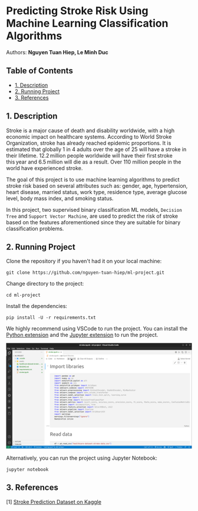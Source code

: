 # Predicting Stroke Risk Using Machine Learning Classification Algorithms <!-- omit in toc -->

Authors: **Nguyen Tuan Hiep, Le Minh Duc**

## Table of Contents <!-- omit in toc -->

- [1. Description](#1-description)
- [2. Running Project](#2-running-project)
- [3. References](#3-references)

## 1. Description

Stroke is a major cause of death and disability worldwide, with a high economic impact on healthcare systems. According to World Stroke Organization, stroke has already reached epidemic proportions. It is estimated that globally 1 in 4 adults over the age of 25 will have a stroke in their lifetime. 12.2 million people worldwide will have their first stroke this year and 6.5 million will die as a result. Over 110 million people in the world have experienced stroke.

The goal of this project is to use machine learning algorithms to predict stroke risk based on several attributes such as: gender, age, hypertension, heart disease, married status, work type, residence type, average glucose level, body mass index, and smoking status.

In this project, two supervised binary classification ML models, `Decision Tree` and `Support Vector Machine`, are used to predict the risk of stroke based on the features aforementioned since they are suitable for binary classification problems.

## 2. Running Project

Clone the repository if you haven't had it on your local machine:

```shell
git clone https://github.com/nguyen-tuan-hiep/ml-project.git
```

Change directory to the project:

```shell
cd ml-project
```

Install the dependencies:

```shell
pip install -U -r requirements.txt
```

We highly recommend using VSCode to run the project. You can install the [Python extension](https://marketplace.visualstudio.com/items?itemName=ms-python.python) and the [Jupyter extension](https://marketplace.visualstudio.com/items?itemName=ms-toolsai.jupyter) to run the project.

![img](./assets/vscode-notebook.png)

Alternatively, you can run the project using Jupyter Notebook:

```shell
jupyter notebook
```

## 3. References

[1] [Stroke Prediction Dataset on Kaggle](https://www.kaggle.com/datasets/fedesoriano/stroke-prediction-dataset)
